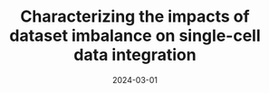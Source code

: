 ---
authors: Hassaan Maan, Lin Zhang, Chengxin Yu, Michael Geuenich, Kieran R. Campbell, and Bo Wang. 
date: '2024-03-01'
journal: Nature Biotechnology
paper_url: https://www.nature.com/articles/s41587-023-02097-9
title: Characterizing the impacts of dataset imbalance on single-cell data integration
---